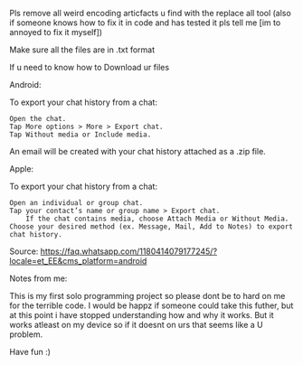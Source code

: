 
Pls remove all weird encoding articfacts u find with the replace all tool (also if someone knows how to fix it in code and has tested it pls tell me [im to annoyed to fix it myself])

Make sure all the files are in .txt format


If u need to know how to Download ur files

Android:

To export your chat history from a chat:

    Open the chat.
    Tap More options > More > Export chat.
    Tap Without media or Include media.

An email will be created with your chat history attached as a .zip file.

Apple:

To export your chat history from a chat:

    Open an individual or group chat.
    Tap your contact’s name or group name > Export chat.
        If the chat contains media, choose Attach Media or Without Media.
    Choose your desired method (ex. Message, Mail, Add to Notes) to export chat history.

Source: https://faq.whatsapp.com/1180414079177245/?locale=et_EE&cms_platform=android


Notes from me:

This is my first solo programming project so please dont be to hard on me for the terrible code. 
I would be happz if someone could take this futher, but at this point i have stopped understanding how and why it works.
But it works atleast on my device so if it doesnt on urs that seems like a U problem.

Have fun :)